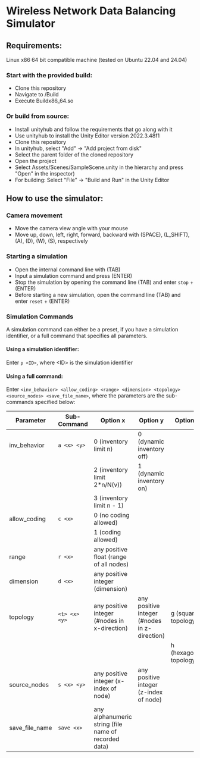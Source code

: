 # Wireless Network Data Balancing Simulator
## Requirements:
Linux x86 64 bit compatible machine (tested on Ubuntu 22.04 and 24.04) 
### Start with the provided build:
- Clone this repository
- Navigate to /Build
- Execute Buildx86_64.so
### Or build from source:
- Install unityhub and follow the requirements that go along with it
- Use unityhub to install the Unity Editor version 2022.3.48f1
- Clone this repository
- In unityhub, select "Add" -> "Add project from disk"
- Select the parent folder of the cloned repository
- Open the project
- Select Assets/Scenes/SampleScene.unity in the hierarchy and press "Open" in the inspector)
- For building: Select "File" -> "Build and Run" in the Unity Editor
## How to use the simulator:
### Camera movement
- Move the camera view angle with your mouse
- Move up, down, left, right, forward, backward with
  (SPACE), (L_SHIFT), (A), (D), (W), (S), respectively
### Starting a simulation
- Open the internal command line with (TAB)
- Input a simulation command and press (ENTER)
- Stop the simulation by opening the command line (TAB) and enter ```stop``` + (ENTER)
- Before starting a new simulation, open the command line (TAB) and enter ```reset``` + (ENTER)
### Simulation Commands
A simulation command can either be a preset, if you have a simulation identifier, or a full command that specifies all parameters.
#### Using a simulation identifier:
Enter ```p <ID>```, where \<ID\> is the simulation identifier
#### Using a full command:
Enter ```<inv_behavior> <allow_coding> <range> <dimension> <topology> <source_nodes> <save_file_name>```, where the parameters are the sub-commands specified below:

|Parameter| Sub-Command | Option x | Option y | Option t |
| --- | --- | --- | --- | --- |
|inv_behavior| ```a <x> <y>```| 0 (inventory limit n)| 0 (dynamic inventory off)| |
| | | 2 (inventory limit 2*n/N(v))| 1 (dynamic inventory on)| |
| | | 3 (inventory limit n - 1)| | |
|allow_coding| ```c <x>```| 0 (no coding allowed)| | |
| | | 1 (coding allowed)| | |
|range| ```r <x>```| any positive float (range of all nodes) | | |
|dimension| ```d <x>```| any positive integer (dimension) | | |
|topology| ```<t> <x> <y>``` | any positive integer (#nodes in x-direction)| any positive integer (#nodes in z-direction) | g (square topology) |
| | | | | h (hexagonal topology) |
|source_nodes| ```s <x> <y>``` | any positive integer (x-index of node) | any positive integer (z-index of node) | |
|save_file_name| ```save <x>``` | any alphanumeric string (file name of recorded data)| |


